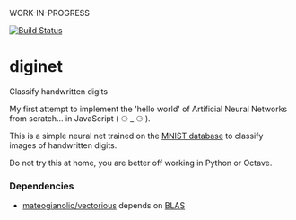 WORK-IN-PROGRESS

[![Build Status](https://travis-ci.org/rodowi/diginet.svg?branch=master)](https://travis-ci.org/rodowi/diginet)

# diginet

Classify handwritten digits

My first attempt to implement the 'hello world' of Artificial Neural Networks from scratch... in JavaScript ( ⚆ _ ⚆ ).

This is a simple neural net trained on the [MNIST database](http://yann.lecun.com/exdb/mnist/) to classify images of handwritten digits.

Do not try this at home, you are better off working in Python or Octave.

### Dependencies

- [mateogianolio/vectorious](https://github.com/mateogianolio/vectorious) depends on [BLAS](http://www.netlib.org/blas/)
